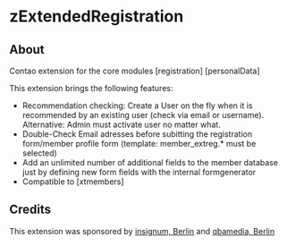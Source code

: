 zExtendedRegistration
===============

About
-----

Contao extension for the core modules [registration] [personalData]

This extension brings the following features:

* Recommendation checking: Create a User on the fly when it is recommended by an existing user (check via email or username). Alternative: Admin must activate user no matter what. 
* Double-Check Email adresses before subitting the registration form/member profile form (template: member_extreg.* must be selected)
* Add an unlimited number of additional fields to the member database just by defining new form fields with the internal formgenerator
* Compatible to [xtmembers]

Credits
-------
This extension was sponsored by <a href="http://www.insignum.de" target="_blank">insignum, Berlin</a> and <a href="http://qbamedia.de/" target="_blank">qbamedia, Berlin</a>